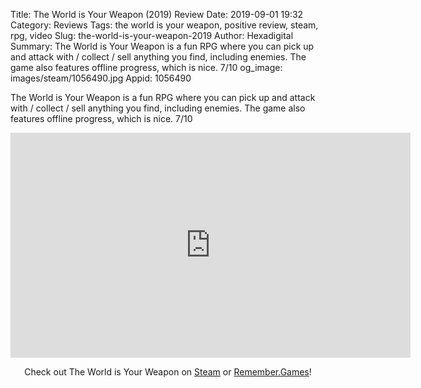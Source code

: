 Title: The World is Your Weapon (2019) Review
Date: 2019-09-01 19:32
Category: Reviews
Tags: the world is your weapon, positive review, steam, rpg, video
Slug: the-world-is-your-weapon-2019
Author: Hexadigital
Summary: The World is Your Weapon is a fun RPG where you can pick up and attack with / collect / sell anything you find, including enemies. The game also features offline progress, which is nice. 7/10
og_image: images/steam/1056490.jpg
Appid: 1056490

The World is Your Weapon is a fun RPG where you can pick up and attack with / collect / sell anything you find, including enemies. The game also features offline progress, which is nice. 7/10

<center><iframe src="https://www.youtube.com/embed/eibkZL1kmHw?feature=oembed" allow="accelerometer; autoplay; encrypted-media; gyroscope; picture-in-picture" width="640" height="360" frameborder="0"></iframe>

Check out The World is Your Weapon on [Steam](https://store.steampowered.com/app/1056490/?curator_clanid=34633900) or [Remember.Games](https://remember.games/game/2676/)!</center>